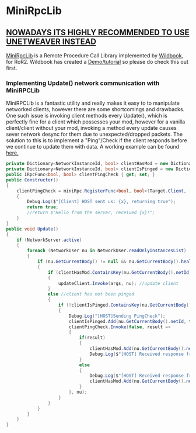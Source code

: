 # MiniRpcLib

## [NOWADAYS ITS HIGHLY RECOMMENDED TO USE UNETWEAVER INSTEAD](https://risk-of-thunder.github.io/R2Wiki/Mod-Creation/C%23-Programming/Networking/UNet/)

[MiniRpcLib](https://github.com/wildbook/R2Mods/blob/develop/) is a Remote Procedure Call Library implemented by [Wildbook](https://github.com/wildbook), for RoR2. Wildbook has created a [Demo/tutorial](https://github.com/wildbook/R2Mods/blob/develop/MiniRpcDemo/MiniRpcDemo.cs) so please do check this out first.

### Implementing Update() network communication with MiniRPCLib

MiniRPCLib is a fantastic utility and really makes it easy to to manipulate networked clients, however there are some shortcomings and drawbacks. One such issue is invoking client methods every Update(), which is perfectly fine for a client which possesses your mod, however for a vanilla client/client without your mod, invoking a method every update causes sever network desync for them due to unexpected/dropped packets. The solution to this is to implement a "Ping"/Check if the client responds before we continue to update them with data. A working example can be found [here.](https://github.com/Paddywaan/CorpseBloomPlusPlus)

```csharp
private Dictionary<NetworkInstanceId, bool> clientHasMod = new Dictionary<NetworkInstanceId, bool>();
private Dictionary<NetworkInstanceId, bool> clientIsPinged = new Dictionary<NetworkInstanceId, bool>();
public IRpcFunc<bool, bool> clientPingCheck { get; set; }
public Constructor()
{
	clientPingCheck = miniRpc.RegisterFunc<bool, bool>(Target.Client, (user, x) =>
	{
		Debug.Log($"[Client] HOST sent us: {x}, returning true");
		return true;
		//return $"Hello from the server, received {x}!";
	}
}
public void Update()
{
	if (NetworkServer.active)
	{
		foreach (NetworkUser nu in NetworkUser.readOnlyInstancesList)
		{
			if (nu.GetCurrentBody() != null && nu.GetCurrentBody().healthComponent.alive)
			{
				if (clientHasMod.ContainsKey(nu.GetCurrentBody().netId) && clientHasMod[nu.GetCurrentBody().netId])
				{
					updateClient.Invoke(args, nu); //update client
				}
				else //client has not been pinged
				{
					if (!clientIsPinged.ContainsKey(nu.GetCurrentBody().netId))
					{
						Debug.Log("[HOST]Sending PingCheck");
						clientIsPinged.Add(nu.GetCurrentBody().netId, true); //ping client
						clientPingCheck.Invoke(false, result =>
						{
							if(result)
							{
								clientHasMod.Add(nu.GetCurrentBody().netId, true); //client is modded
								Debug.Log($"[HOST] Received response from {nu.GetCurrentBody().netId}: {result}, player has mod.");
							}
							else
							{
								Debug.Log($"[HOST] Received response from {nu.GetCurrentBody().netId}: {result}, player is not modded.");
								clientHasMod.Add(nu.GetCurrentBody().netId, false); //client is vanilla
							}
						}, nu);
					}
				}
			}
		}
	}
}
```
